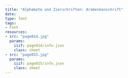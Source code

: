 ```yaml
---
title: "Alphabete und Zierschriften: Arabeskenschrift"
date:
type: font
tags:
- Font
resources:
- src: "page014.jpg"
  params:
    iiif: page014/info.json
    class: sheet
- src: "page015.jpg"
  params:
    iiif: page015/info.json
    class: sheet
---
```

